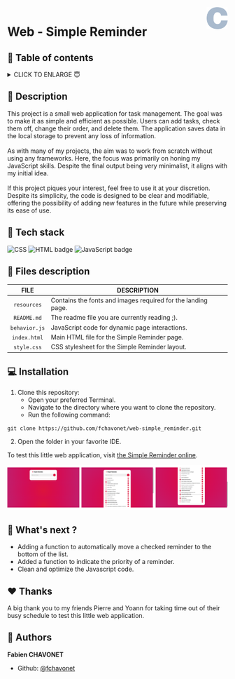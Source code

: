 <img  height="50px" align="right" src="https://raw.githubusercontent.com/fchavonet/fchavonet/main/resources/images/logo-c.png" alt="C logo">

# Web - Simple Reminder

## 🔖 Table of contents

<details>
        <summary>
		CLICK TO ENLARGE 😇
        </summary>
	    📝 <a href="#description">Description</a>
        <br>
        🔨 <a href="#tech-stack">Tech stack</a>
        <br>
        📂 <a href="#files-description">Files description</a>
        <br>
        💻 <a href="#installation">Installation</a>
        <br>
        🔧 <a href="#whats-next">What's next ?</a>
        <br>
        ♥️ <a href="#thanks">Thanks</a>
        <br>
        👷 <a href="#authors">Authors</a>
</details>

## 📝 <span id="description">Description</span>

This project is a small web application for task management. The goal was to make it as simple and efficient as possible. Users can add tasks, check them off, change their order, and delete them. The application saves data in the local storage to prevent any loss of information.
<br><br>
As with many of my projects, the aim was to work from scratch without using any frameworks. Here, the focus was primarily on honing my JavaScript skills. Despite the final output being very minimalist, it aligns with my initial idea.
<br><br>
If this project piques your interest, feel free to use it at your discretion. Despite its simplicity, the code is designed to be clear and modifiable, offering the possibility of adding new features in the future while preserving its ease of use.

## 🔨 <span id="tech-stack">Tech stack</span>

<p align="left">
    <img src="https://img.shields.io/badge/CSS-1572B6?logo=css3&logoColor=white&style=for-the-badge" alt="CSS" badge" alt="CSS badge">
    <img src="https://img.shields.io/badge/HTML-E34F26?logo=html5&logoColor=white&style=for-the-badge" alt="HTML badge" alt="HTML badge">
    <img src="https://img.shields.io/badge/JAVASCRIPT-f7df1e?logo=javascript&logoColor=black&style=for-the-badge" alt="JavaScript badge">
<p>

## 📂 <span id="files-description">Files description</span>

| FILE               | DESCRIPTION                                                  |
| :----------------: | ------------------------------------------------------------ |
| `resources`        | Contains the fonts and images required for the landing page. |
| `README.md`        | The readme file you are currently reading ;).                |
| `behavior.js`      | JavaScript code for dynamic page interactions.               |
| `index.html`       | Main HTML file for the Simple Reminder page.                 |
| `style.css`        | CSS stylesheet for the Simple Reminder layout.               |

## 💻 <span id="installation">Installation</span>

1. Clone this repository:
    - Open your preferred Terminal.
    - Navigate to the directory where you want to clone the repository.
    - Run the following command:
```
git clone https://github.com/fchavonet/web-simple_reminder.git
```

2. Open the folder in your favorite IDE.

To test this little web application, visit <a href="https://fchavonet.github.io/web-simple_reminder/">the Simple Reminder online</a>.

<p align="center">
<img src="./resources/images/screenshots.png" alt="Screenshots">
</p>

## 🔧 <span id="whats-next">What's next ?</span>

- Adding a function to automatically move a checked reminder to the bottom of the list.
- Added a function to indicate the priority of a reminder.
- Clean and optimize the Javascript code.

## ♥️ <span id="thanks">Thanks</span>

A big thank you to my friends Pierre and Yoann for taking time out of their busy schedule to test this little web application.

## 👷 <span id="authors">Authors</span>

**Fabien CHAVONET**
- Github: [@fchavonet](https://github.com/fchavonet)
